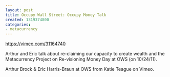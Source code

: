 ```yaml
---
layout: post
title: Occupy Wall Street: Occupy Money Talk
created: 1319374800
categories:
- metacurrency
---
```


https://vimeo.com/31164740

Arthur and Eric talk about re-claiming our capacity to create wealth and the Metacurrency Project on Re-visioning Money Day at OWS (on 10/24/11).

Arthur Brock & Eric Harris-Braun at OWS from Katie Teague on Vimeo.
